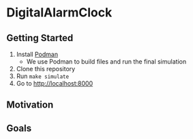 # DigitalAlarmClock

## Getting Started

1. Install [Podman](https://podman.io/docs/installation)
    - We use Podman to build files and run the final simulation
2. Clone this repository
3. Run `make simulate`
4. Go to [http://localhost:8000](http://localhost:8000)

## Motivation

## Goals
